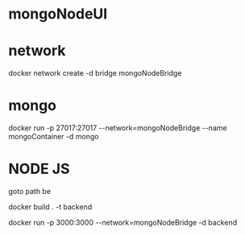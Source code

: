 # mongoNodeUI

# network

docker network create -d bridge mongoNodeBridge

# mongo

docker run -p 27017:27017 --network=mongoNodeBridge --name mongoContainer -d mongo

# NODE JS

goto path be

docker build . -t backend

docker run -p 3000:3000 --network=mongoNodeBridge -d backend
